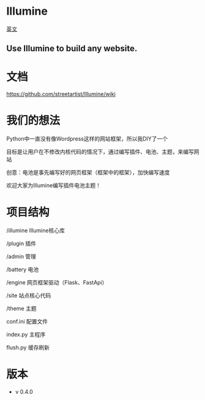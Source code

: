 # Illumine

[英文](https://github.com/streetartist/Illumine/README.md)

## Use Illumine to build any website.

# 文档
https://github.com/streetartist/Illumine/wiki

# 我们的想法
Python中一直没有像Wordpress这样的网站框架，所以我DIY了一个

目标是让用户在不修改内核代码的情况下，通过编写插件、电池、主题，来编写网站

创意：电池是事先编写好的网页框架（框架中的框架），加快编写速度

欢迎大家为Illumine编写插件电池主题！

# 项目结构

/illumine Illumine核心库

/plugin 插件

/admin 管理

/battery 电池

/engine 网页框架驱动（Flask、FastApi）

/site 站点核心代码

/theme 主题

conf.ini 配置文件

index.py 主程序

flush.py 缓存刷新

# 版本
- v 0.4.0
